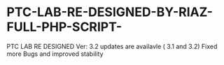 # PTC-LAB-RE-DESIGNED-BY-RIAZ-FULL-PHP-SCRIPT-
PTC LAB RE DESIGNED Ver: 3.2 
updates are availavle ( 3.1 and 3.2)
Fixed more Bugs and improved stability
